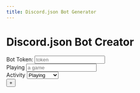 ```yaml
---
title: Discord.json Bot Generator
---
```


<html>
<body>
        <H1>Discord.json Bot Creator</H1>
        <label>Bot Token:</label>
        <input id="token" placeholder="token" />
        <br>
        <label>Playing</label>
        <input id="playing" placeholder="a game" />
        <br>
        <label>Activity</label>
        <select id="activity">
            <option value=0>Playing</option>
            <option value=1>Streaming</option>
            <option value=3>Watching</option>
            <option value=4>Listening</option>
        </select>
        <br>
        <button onclick="addCommand()">+</button>
        <br>
    </body>
    <script src="creator.js"></script>
    <script>
        var commands = new Array();
        function addCommand()
        {
            var editor = commandEditor();
            commands.push(editor);
            document.body.appendChild(editor);
        }
    </script>
        </html>
